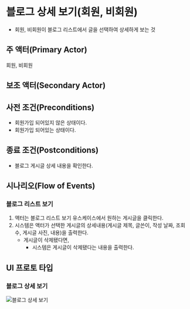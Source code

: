 # 블로그 상세 보기(회원, 비회원)

- 회원, 비회원이 블로그 리스트에서 글을 선택하여 상세하게 보는 것

## 주 액터(Primary Actor)

회원, 비회원

## 보조 액터(Secondary Actor)

## 사전 조건(Preconditions)

- 회원가입 되어있지 않은 상태이다.
- 회원가입 되어있는 상태이다.

## 종료 조건(Postconditions)

- 블로그 게시글 상세 내용을 확인한다.

## 시나리오(Flow of Events)

### 블로그 리스트 보기

1. 액터는 블로그 리스트 보기 유스케이스에서 원하는 게시글을 클릭한다.
2. 시스템은 액터가 선택한 게시글의 상세내용(게시글 제목, 글쓴이, 작성 날짜, 조회수, 게시글 사진, 내용)을 출력한다.
    -  게시글이 삭제됐다면,
        - 시스템은 게시글이 삭제됐다는 내용을 출력한다.

## UI 프로토 타입

### 블로그 상세 보기
![블로그 상세 보기](./images/Q&A.PNG)